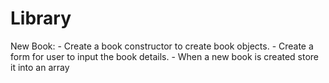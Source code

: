# Library

New Book:
    - Create a book constructor to create book objects.
    - Create a form for user to input the book details.
    - When a new book is created store it into an array

